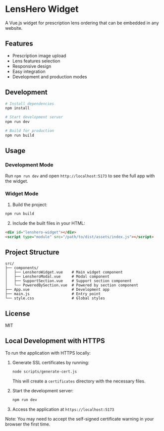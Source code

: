 # LensHero Widget

A Vue.js widget for prescription lens ordering that can be embedded in any website.

## Features

- Prescription image upload
- Lens features selection
- Responsive design
- Easy integration
- Development and production modes

## Development

```bash
# Install dependencies
npm install

# Start development server
npm run dev

# Build for production
npm run build
```

## Usage

### Development Mode

Run `npm run dev` and open `http://localhost:5173` to see the full app with the widget.

### Widget Mode

1. Build the project:

```bash
npm run build
```

2. Include the built files in your HTML:

```html
<div id="lenshero-widget"></div>
<script type="module" src="/path/to/dist/assets/index.js"></script>
```

## Project Structure

```
src/
├── components/
│   ├── LensheroWidget.vue    # Main widget component
│   ├── LensheroModal.vue     # Modal component
│   ├── SupportSection.vue    # Support section component
│   └── PoweredBySection.vue  # Powered by section component
├── App.vue                   # Development app
├── main.js                   # Entry point
└── style.css                 # Global styles
```

## License

MIT

## Local Development with HTTPS

To run the application with HTTPS locally:

1. Generate SSL certificates by running:

   ```bash
   node scripts/generate-cert.js
   ```

   This will create a `certificates` directory with the necessary files.

2. Start the development server:

   ```bash
   npm run dev
   ```

3. Access the application at `https://localhost:5173`

Note: You may need to accept the self-signed certificate warning in your browser the first time.
